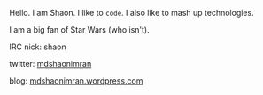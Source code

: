 Hello. I am Shaon. I like to `code`. I also like to mash up technologies.

I am a big fan of Star Wars (who isn't).

IRC nick: shaon

twitter: [mdshaonimran](https://twitter.com/mdshaonimran)

blog: [mdshaonimran.wordpress.com](http://mdshaonimran.wordpress.com)
